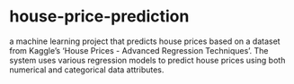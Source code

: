 # house-price-prediction
a machine learning project that predicts house prices based on a dataset from Kaggle’s ‘House Prices - Advanced Regression Techniques’. The system uses various regression models to predict house prices using both numerical and categorical data attributes.
